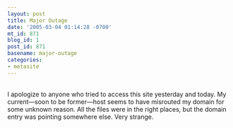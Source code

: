 ```yaml
---
layout: post
title: Major Outage
date: '2005-03-04 01:14:28 -0700'
mt_id: 871
blog_id: 1
post_id: 871
basename: major-outage
categories:
- metasite
---
```

<br />I apologize to anyone who tried to access this site yesterday and today. My current&#x2014;soon to be former&#x2014;host seems to have misrouted my domain for some unknown reason. All the files were in the right places, but the domain entry was pointing somewhere else. Very strange.<br /><br /><br />
